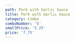 ```yaml
---
path: Pork with Garlic Sauce
title: Pork with Garlic Sauce
category: Combo
comboNumber: '5'
smallPrice: '5.25'
price: '7.75'
---
```


